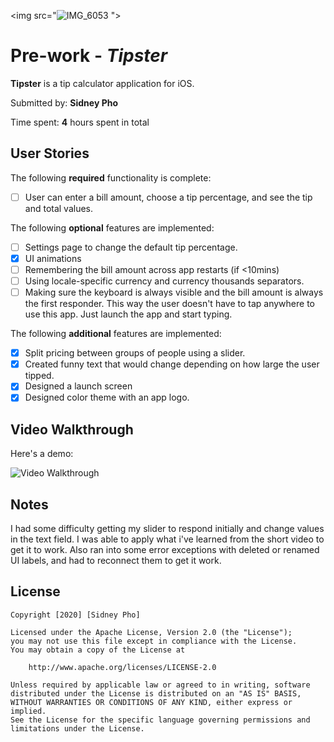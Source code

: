 <img src="![IMG_6053](https://user-images.githubusercontent.com/45461414/89094145-31056a80-d37e-11ea-9c92-aa4d815598bb.jpeg)
"\>

# Pre-work - *Tipster*

**Tipster** is a tip calculator application for iOS.

Submitted by: **Sidney Pho**

Time spent: **4** hours spent in total

## User Stories

The following **required** functionality is complete:

* [ ] User can enter a bill amount, choose a tip percentage, and see the tip and total values.

The following **optional** features are implemented:
* [ ] Settings page to change the default tip percentage.
* [X] UI animations
* [ ] Remembering the bill amount across app restarts (if <10mins)
* [ ] Using locale-specific currency and currency thousands separators.
* [ ] Making sure the keyboard is always visible and the bill amount is always the first responder. This way the user doesn't have to tap anywhere to use this app. Just launch the app and start typing.

The following **additional** features are implemented:

- [X] Split pricing between groups of people using a slider.
- [X] Created funny text that would change depending on how large the user tipped.
- [X] Designed a launch screen
- [X] Designed color theme with an app logo.

## Video Walkthrough 

Here's a demo:

<img src='http://g.recordit.co/FX5K6in0VG.gif' title='Video Walkthrough' width='' alt='Video Walkthrough' />

## Notes

I had some difficulty getting my slider to respond initially and change values in the text field. I was able to apply what i've learned from the short video to get it to work. Also ran into some error exceptions with deleted or renamed UI labels, and had to reconnect them to get it work.

## License

    Copyright [2020] [Sidney Pho]

    Licensed under the Apache License, Version 2.0 (the "License");
    you may not use this file except in compliance with the License.
    You may obtain a copy of the License at

        http://www.apache.org/licenses/LICENSE-2.0

    Unless required by applicable law or agreed to in writing, software
    distributed under the License is distributed on an "AS IS" BASIS,
    WITHOUT WARRANTIES OR CONDITIONS OF ANY KIND, either express or implied.
    See the License for the specific language governing permissions and
    limitations under the License.
